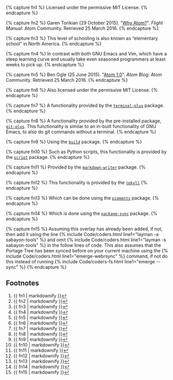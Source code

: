 {% capture fn1 %}
Licensed under the permissive MIT License.
{% endcapture %}

{% capture fn2 %}
Garen Torikian (29 October 2015). "[Why Atom?](http://flight-manual.atom.io/getting-started/sections/why-atom/)". *Flight Manual*: Atom Community. Retrieved 25 March 2016.
{% endcapture %}

{% capture fn3 %}
This level of schooling is also known as &ldquo;elementary school&rdquo; in North America.
{% endcapture %}

{% capture fn4 %}
In contrast with both GNU Emacs and Vim, which have a steep learning curve and usually take even seasoned programmers at least weeks to pick up.
{% endcapture %}

{% capture fn5 %}
Ben Ogle (25 June 2015). "[Atom 1.0](blog.atom.io/2015/06/25/atom-1-0.html)". *Atom Blog*: Atom Community. Retrieved 25 March 2016.
{% endcapture %}

{% capture fn6 %}
Also licensed under the permissive MIT License.
{% endcapture %}

{% capture fn7 %}
A functionality provided by the [`terminal-plus`](https://atom.io/packages/terminal-plus) package.
{% endcapture %}

{% capture fn8 %}
A functionality provided by the pre-installed package, [`git-plus`](https://atom.io/packages/git-plus). This functionality is similar to an in-built functionality of GNU Emacs, to also do git commands without a terminal.
{% endcapture %}

{% capture fn9 %}
Using the [`build`](https://atom.io/packages/build) package.
{% endcapture %}

{% capture fn10 %}
Such as Python scripts, this functionality is provided by the [`script`](https://atom.io/packages/script) package.
{% endcapture %}

{% capture fn11 %}
Provided by the [`markdown-writer`](https://atom.io/packages/markdown-writer) package.
{% endcapture %}

{% capture fn12 %}
This functionality is provided by the [`jekyll`](https://atom.io/packages/jekyll)
{% endcapture %}

{% capture fn13 %}
Which can be done using the [`pigments`](https://atom.io/packages/pigments) package.
{% endcapture %}

{% capture fn14 %}
Which is done using the [`package-sync`](https://atom.io/packages/package-sync) package.
{% endcapture %}

{% capture fn15 %}
Assuming this overlay has already been added, if not, then add it using the line {% include Code/coders.html line1="layman -a sabayon-tools" %} and omit {% include Code/coders.html line1="layman -s sabayon-tools" %} in the follow lines of code. This also assumes that the Portage Tree has been synced before on your current machine using the {% include Code/coders.html line1="emerge-webrsync" %} command, if not do this instead of running {% include Code/coders-fs.html line1="emerge --sync" %}
{% endcapture %}
<h2>Footnotes</h2>
<ol>
  <li id="fn:1">{{ fn1 | markdownify }}<a href="#fnref:1" class="reversefootnote">↩</a></li>
  <li id="fn:2">{{ fn2 | markdownify }}<a href="#fnref:2" class="reversefootnote">↩</a></li>
  <li id="fn:3">{{ fn3 | markdownify }}<a href="#fnref:3" class="reversefootnote">↩</a></li>
  <li id="fn:4">{{ fn4 | markdownify }}<a href="#fnref:4" class="reversefootnote">↩</a></li>
  <li id="fn:5">{{ fn5 | markdownify }}<a href="#fnref:5" class="reversefootnote">↩</a></li>
  <li id="fn:6">{{ fn6 | markdownify }}<a href="#fnref:6" class="reversefootnote">↩</a></li>
  <li id="fn:7">{{ fn7 | markdownify }}<a href="#fnref:7" class="reversefootnote">↩</a></li>
  <li id="fn:8">{{ fn8 | markdownify }}<a href="#fnref:8" class="reversefootnote">↩</a></li>
  <li id="fn:9">{{ fn9 | markdownify }}<a href="#fnref:9" class="reversefootnote">↩</a></li>
  <li id="fn:10">{{ fn10 | markdownify }}<a href="#fnref:10" class="reversefootnote">↩</a></li>
  <li id="fn:11">{{ fn11 | markdownify }}<a href="#fnref:11" class="reversefootnote">↩</a></li>
  <li id="fn:12">{{ fn12 | markdownify }}<a href="#fnref:12" class="reversefootnote">↩</a></li>
  <li id="fn:13">{{ fn13 | markdownify }}<a href="#fnref:13" class="reversefootnote">↩</a></li>
  <li id="fn:14">{{ fn14 | markdownify }}<a href="#fnref:14" class="reversefootnote">↩</a></li>
  <li id="fn:15">{{ fn15 | markdownify }}<a href="#fnref:15" class="reversefootnote">↩</a></li>
</ol>
